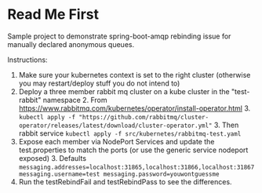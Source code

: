 # Read Me First

Sample project to demonstrate spring-boot-amqp rebinding issue for manually declared anonymous queues.

Instructions:
1. Make sure your kubernetes context is set to the right cluster (otherwise you may restart/deploy stuff you do not intend to)
2. Deploy a three member rabbit mq cluster on a kube cluster in the "test-rabbit" namespace
   2. From https://www.rabbitmq.com/kubernetes/operator/install-operator.html
   3. `kubectl apply -f "https://github.com/rabbitmq/cluster-operator/releases/latest/download/cluster-operator.yml"`
   3. Then rabbit service `kubectl apply -f src/kubernetes/rabbitmq-test.yaml`
2. Expose each member via NodePort Services and update the test.properties to match the ports (or use the generic service nodeport exposed)
   3. Defaults `messaging.addresses=localhost:31865,localhost:31866,localhost:31867
      messaging.username=test
      messaging.password=youwontguessme`
3.  Run the testRebindFail and testRebindPass to see the differences.